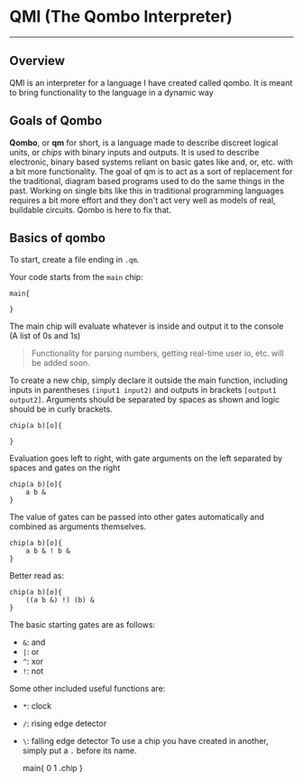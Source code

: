 # QMI (The Qombo Interpreter)

---

## Overview

QMI is an interpreter for a language I have created called qombo.
It is meant to bring functionality to the language in a dynamic way

## Goals of Qombo

**Qombo**, or **qm** for short, is a language made to describe discreet logical units, or *chips* with binary inputs and outputs.
It is used to describe electronic, binary based systems reliant on basic gates like and, or, etc. with a bit more functionality.
The goal of qm is to act as a sort of replacement for the traditional, diagram based programs used to do the same things in the past. Working on single bits like this in traditional programming languages requires a bit more effort and they don't act very well as models of real, buildable circuits. Qombo is here to fix that.

## Basics of qombo

To start, create a file ending in `.qm`.

Your code starts from the `main` chip:

    main{
    
    }

The main chip will evaluate whatever is inside and output it to the console (A list of 0s and 1s)

> Functionality for parsing numbers, getting real-time user io, etc. will be added soon.

To create a new chip, simply declare it outside the main function, including inputs in parentheses `(input1 input2)` and outputs in brackets `[output1 output2]`. Arguments should be separated by spaces as shown and logic should be in curly brackets.

    chip(a b)[o]{
    
    }

Evaluation goes left to right, with gate arguments on the left separated by spaces and gates on the right

    chip(a b)[o]{
        a b &
    }

The value of gates can be passed into other gates automatically and combined as arguments themselves.

    chip(a b)[o]{
        a b & ! b &
    }

Better read as:

    chip(a b)[o]{
        ((a b &) !) (b) &
    }

The basic starting gates are as follows:
- `&`: and
- `|`: or
- `^`: xor
- `!`: not

Some other included useful functions are:

- `*`: clock
- `/`: rising edge detector
- `\`: falling edge detector
To use a chip you have created in another, simply put a `.` before its name.

    main{
        0 1 .chip
    }


